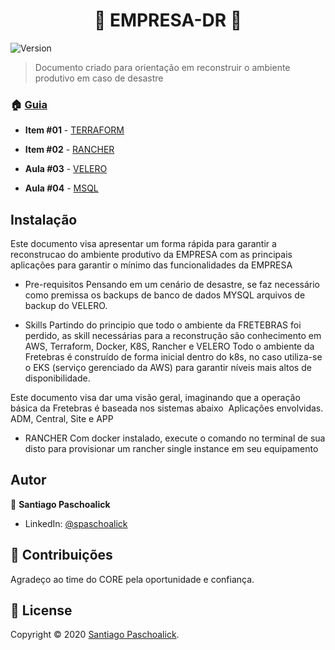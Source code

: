 <h1 align="center">👋 EMPRESA-DR 👋</h1>
<p>
  <img alt="Version" src="https://img.shields.io/badge/version-v0-blue.svg?cacheSeconds=2592000" />
</p>

> Documento criado para orientação em reconstruir o ambiente produtivo em caso de desastre

### 🏠 [Guia](/)

* **Item #01** - [TERRAFORM](https://github.com/msfidelis/terraformando-eks/tree/aula00_vpc)

* **Item #02** - [RANCHER](https://github.com/msfidelis/terraformando-eks/tree/aula01_eks) 

* **Aula #03** - [VELERO](https://github.com/msfidelis/terraformando-eks/tree/aula02_nodes)

* **Aula #04** - [MSQL](https://github.com/msfidelis/terraformando-eks/tree/aula03_traefik)

## Instalação

Este documento visa apresentar um forma rápida para garantir a reconstrucao do ambiente produtivo da EMPRESA com as principais aplicações para garantir o mínimo das funcionalidades da EMPRESA

* Pre-requisitos
Pensando em um cenário de desastre, se faz necessário como premissa os backups de banco de dados MYSQL arquivos de backup do VELERO.

* Skills
Partindo do principio que todo o ambiente da FRETEBRAS foi perdido, as skill necessárias para a reconstrução são conhecimento em AWS, Terraform, Docker, K8S, Rancher e VELERO
Todo o ambiente da Fretebras é construído de forma inicial dentro do k8s, no caso utiliza-se o EKS (serviço gerenciado da AWS) para garantir níveis mais altos de disponibilidade.

Este documento visa dar uma visão geral, imaginando que a operação básica da Fretebras é baseada nos sistemas abaixo 
Aplicações envolvidas.
ADM, Central, Site e APP

* RANCHER
Com docker instalado, execute o comando no terminal de sua disto para provisionar um rancher single instance em seu equipamento


## Autor

👤 **Santiago Paschoalick**

* LinkedIn: [@spaschoalick](linkedin.com/in/spaschoalick)

## 🤝 Contribuições

Agradeço ao time do CORE pela oportunidade e confiança.

## 📝 License

Copyright © 2020 [Santiago Paschoalick](https://github.com/spaschoalick).<br />
